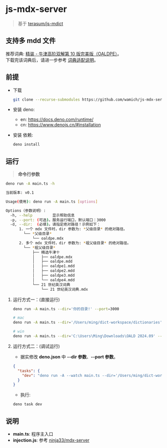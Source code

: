 # js-mdx-server

> 基于 [terasum/js-mdict](https://github.com/terasum/js-mdict)

## 支持多 mdd 文件

推荐词典: [精装 - 牛津高阶双解第 10 版完美版（OALDPE）](https://forum.freemdict.com/t/topic/30466)。  
下载完该词典后，请进一步参考 [词典适配说明](https://mingchang.wang/FAQ#mdx)。

## 前提

- 下载

  ```sh
  git clone --recurse-submodules https://github.com/wamich/js-mdx-server.git
  ```

- 安装 deno:

  - en: https://docs.deno.com/runtime/
  - cn: https://www.denojs.cn/#installation

- 安装 依赖:

  ```sh
  deno install
  ```

## 运行

> **命令行参数**

```sh
deno run -A main.ts -h

当前版本: v0.1

Usage(使用): deno run -A main.ts [options]

Options（参数说明）:
  -h, --help         显示帮助信息
  -p, --port: (可选)。服务运行端口，默认端口：3000
  -d, --dir:  (必填)。请指定绝对路径！示例如下：
      1. 一个 mdx 文件时，dir 参数为: *父级目录* 的绝对路径。
        └── *父级目录*
            └── oaldpe.mdx
      2. 多个 mdx 文件时，dir 参数为: *祖父级目录* 的绝对路径。
        └── *祖父级目录*
            ├── 精选牛津十
            │   ├── oaldpe.mdx
            │   ├── oaldpe.mdd
            │   ├── oaldpe1.mdd
            │   ├── oaldpe2.mdd
            │   ├── oaldpe3.mdd
            │   └── oaldpe4.mdd
            └── 21 世纪英汉词典
                └── 21 世纪英汉词典.mdx
```

1. 运行方式一：(直接运行)

   ```sh
   deno run -A main.ts --dir='你的目录!' --port=3000

   # mac
   deno run -A main.ts --dir='/Users/ming/dict-workspace/dictionaries' --port=3000

   # win
   deno run -A main.ts --dir='C:\Users\Ming\Downloads\OALD 2024.09' --port=3000
   ```

2. 运行方式二：(调试运行)

   - 据实修改 **deno.json** 中 **--dir 参数**、**--port 参数**。

   ```json
   {
     "tasks": {
       "dev": "deno run -A --watch main.ts --dir='/Users/ming/dict-workspace/dictionaries/' --port=3000"
     }
   }
   ```

   - 执行:

   ```sh
   deno task dev
   ```

## 说明

- **main.ts**: 程序主入口
- **injection.js**: 参考 [ninja33/mdx-server](https://github.com/ninja33/mdx-server)
